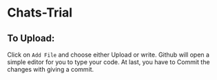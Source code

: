 # Chats-Trial

## To Upload:
Click on `Add File` and choose either Upload or write.
Github will open a simple editor for you to type your code.
At last, you have to Commit the changes with giving a commit.
